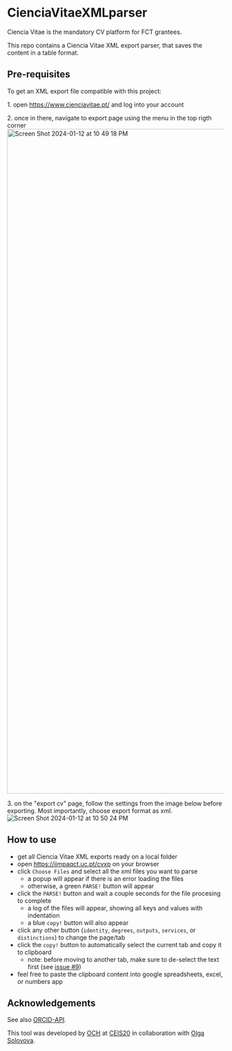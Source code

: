 # CienciaVitaeXMLparser

Ciencia Vitae is the mandatory CV platform for FCT grantees.

This repo contains a Ciencia Vitae XML export parser, that saves the content in a table format.

## Pre-requisites

To get an XML export file compatible with this project:

&#49;. open https://www.cienciavitae.pt/ and log into your account

&#50;. once in there, navigate to export page using the menu in the top rigth corner
<img width="1537" alt="Screen Shot 2024-01-12 at 10 49 18 PM" src="https://github.com/omarcostahamido/CienciaVitaeXMLparser/assets/18335360/21fc27a8-9b20-436d-bfd7-c3abe683917f">

&#51;. on the "export cv" page, follow the settings from the image below before exporting. Most importantly, choose export format as xml.
![Screen Shot 2024-01-12 at 10 50 24 PM](https://github.com/omarcostahamido/CienciaVitaeXMLparser/assets/18335360/40fe20e1-3240-47a5-a5b6-07cc322e14e1)

## How to use

- get all Ciencia Vitae XML exports ready on a local folder
- open https://iimpaqct.uc.pt/cvxp on your browser
- click `Choose Files` and select all the xml files you want to parse
  - a popup will appear if there is an error loading the files
  - otherwise, a green `PARSE!` button will appear
- click the `PARSE!` button and wait a couple seconds for the file procesing to complete
  - a log of the files will appear, showing all keys and values with indentation
  - a blue `copy!` button will also appear
- click any other button (`identity`, `degrees`, `outputs`, `services`, or `distinctions`) to change the page/tab
- click the `copy!` button to automatically select the current tab and copy it to clipboard
  - note: before moving to another tab, make sure to de-select the text first (see [issue #9](https://github.com/omarcostahamido/CienciaVitaeXMLparser/issues/9))
- feel free to paste the clipboard content into google spreadsheets, excel, or numbers app

## Acknowledgements

See also [ORCID-API](https://github.com/omarcostahamido/ORCID-API).

This tool was developed by [OCH](https://omarcostahamido.com) at [CEIS20](https://www.uc.pt/iii/ceis20) in collaboration with [Olga Solovova](https://www.cienciavitae.pt//611C-0376-19FA).
